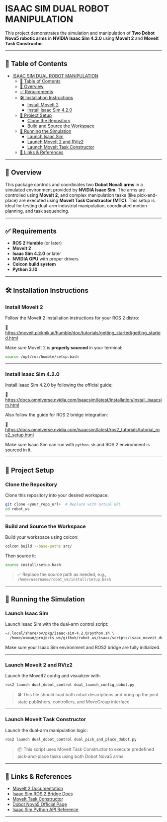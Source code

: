 # ISAAC SIM DUAL ROBOT MANIPULATION

This project demonstrates the simulation and manipulation of **Two Dobot Nova5 robotic arms** in **NVIDIA Isaac Sim 4.2.0** using **MoveIt 2** and **MoveIt Task Constructor**.

---

## 📑 Table of Contents

- [ISAAC SIM DUAL ROBOT MANIPULATION](#isaac-sim-dual-robot-manipulation)
  - [📑 Table of Contents](#-table-of-contents)
  - [📖 Overview](#-overview)
  - [✅ Requirements](#-requirements)
  - [🛠️ Installation Instructions](#️-installation-instructions)
    - [Install MoveIt 2](#install-moveit-2)
    - [Install Isaac Sim 4.2.0](#install-isaac-sim-420)
  - [📁 Project Setup](#-project-setup)
    - [Clone the Repository](#clone-the-repository)
    - [Build and Source the Workspace](#build-and-source-the-workspace)
  - [🚀 Running the Simulation](#-running-the-simulation)
    - [Launch Isaac Sim](#launch-isaac-sim)
    - [Launch MoveIt 2 and RViz2](#launch-moveit-2-and-rviz2)
    - [Launch MoveIt Task Constructor](#launch-moveit-task-constructor)
  - [🔗 Links \& References](#-links--references)

---

## 📖 Overview

This package controls and coordinates two **Dobot Nova5 arms** in a simulated environment provided by **NVIDIA Isaac Sim**. The arms are controlled using **MoveIt 2**, and complex manipulation tasks (like pick-and-place) are executed using **MoveIt Task Constructor (MTC)**. This setup is ideal for testing dual-arm industrial manipulation, coordinated motion planning, and task sequencing.

---

## ✅ Requirements

- **ROS 2 Humble** (or later)
- **MoveIt 2**
- **Isaac Sim 4.2.0** or later
- **NVIDIA GPU** with proper drivers
- **Colcon build system**
- **Python 3.10**

---

## 🛠️ Installation Instructions

### Install MoveIt 2

Follow the MoveIt 2 installation instructions for your ROS 2 distro:

🔗 https://moveit.picknik.ai/humble/doc/tutorials/getting_started/getting_started.html

Make sure MoveIt 2 is **properly sourced** in your terminal:

```bash
source /opt/ros/humble/setup.bash
```

---

### Install Isaac Sim 4.2.0

Install Isaac Sim 4.2.0 by following the official guide:

🔗 https://docs.omniverse.nvidia.com/isaacsim/latest/installation/install_isaacsim.html

Also follow the guide for ROS 2 bridge integration:

🔗 https://docs.omniverse.nvidia.com/isaacsim/latest/ros2_tutorials/tutorial_ros2_setup.html

Make sure Isaac Sim can run with `python.sh` and ROS 2 environment is sourced in it.

---

## 📁 Project Setup

### Clone the Repository

Clone this repository into your desired workspace:

```bash
git clone <your_repo_url>  # Replace with actual URL
cd robot_ws
```

---

### Build and Source the Workspace

Build your workspace using colcon:

```bash
colcon build --base-paths src/
```

Then source it:

```bash
source install/setup.bash
```

> ✅ Replace the source path as needed, e.g., `/home/username/robot_ws/install/setup.bash`

---

## 🚀 Running the Simulation

### Launch Isaac Sim

Launch Isaac Sim with the dual-arm control script:

```bash
~/.local/share/ov/pkg/isaac-sim-4.2.0/python.sh \
  /home/usman/projects_ws/github/robot_ws/isaac/scripts/isaac_moveit_dobot_dual.py
```

Make sure your Isaac Sim environment and ROS2 bridge are fully initialized.

---

### Launch MoveIt 2 and RViz2

Launch the MoveIt2 config and visualizer with:

```bash
ros2 launch dual_dobot_control dual_launch_config_dobot.py
```

> 🛠 This file should load both robot descriptions and bring up the joint state publishers, controllers, and MoveGroup interface.

---

### Launch MoveIt Task Constructor

Launch the dual-arm manipulation logic:

```bash
ros2 launch dual_dobot_control dual_pick_and_place_dobot.py
```

> 📦 This script uses MoveIt Task Constructor to execute predefined pick-and-place tasks using both Dobot Nova5 arms.

---

## 🔗 Links & References

- [MoveIt 2 Documentation](https://moveit.picknik.ai/)
- [Isaac Sim ROS 2 Bridge Docs](https://docs.omniverse.nvidia.com/isaacsim/latest/ros2_tutorials/tutorial_ros2_setup.html)
- [MoveIt Task Constructor](https://ros-planning.github.io/moveit_task_constructor/)
- [Dobot Nova5 Official Page](https://www.dobot.cc/products/dobot-nova.html)
- [Isaac Sim Python API Reference](https://docs.omniverse.nvidia.com/isaacsim/latest/reference/python/python_api_overview.html)

---
